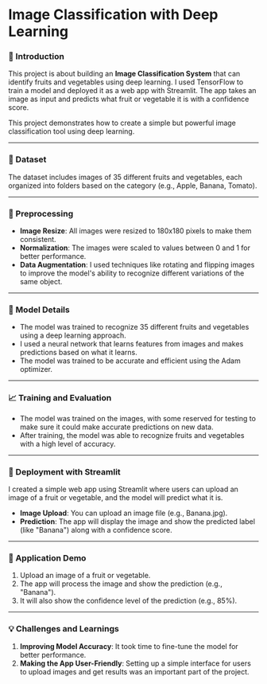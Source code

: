
# **Image Classification with Deep Learning**  

### **🌟 Introduction**  
This project is about building an **Image Classification System** that can identify fruits and vegetables using deep learning. I used TensorFlow to train a model and deployed it as a web app with Streamlit. The app takes an image as input and predicts what fruit or vegetable it is with a confidence score.

This project demonstrates how to create a simple but powerful image classification tool using deep learning.  

---  

### **📂 Dataset**  
The dataset includes images of 35 different fruits and vegetables, each organized into folders based on the category (e.g., Apple, Banana, Tomato).  

---  

### **🧪 Preprocessing**  
- **Image Resize**: All images were resized to 180x180 pixels to make them consistent.  
- **Normalization**: The images were scaled to values between 0 and 1 for better performance.  
- **Data Augmentation**: I used techniques like rotating and flipping images to improve the model's ability to recognize different variations of the same object.  

---  

### **🤖 Model Details**  
- The model was trained to recognize 35 different fruits and vegetables using a deep learning approach.
- I used a neural network that learns features from images and makes predictions based on what it learns.  
- The model was trained to be accurate and efficient using the Adam optimizer.  

---  

### **📈 Training and Evaluation**  
- The model was trained on the images, with some reserved for testing to make sure it could make accurate predictions on new data.  
- After training, the model was able to recognize fruits and vegetables with a high level of accuracy.  

---  

### **🚀 Deployment with Streamlit**  
I created a simple web app using Streamlit where users can upload an image of a fruit or vegetable, and the model will predict what it is.  
- **Image Upload**: You can upload an image file (e.g., Banana.jpg).  
- **Prediction**: The app will display the image and show the predicted label (like "Banana") along with a confidence score.  

---  

### **🎨 Application Demo**  
1. Upload an image of a fruit or vegetable.  
2. The app will process the image and show the prediction (e.g., "Banana").  
3. It will also show the confidence level of the prediction (e.g., 85%).  

---  

### **💡 Challenges and Learnings**  
1. **Improving Model Accuracy**: It took time to fine-tune the model for better performance.  
2. **Making the App User-Friendly**: Setting up a simple interface for users to upload images and get results was an important part of the project.  
